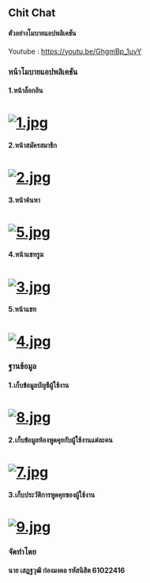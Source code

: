 ## Chit Chat
#### ตัวอย่างโมบายแอปพลิเคชัน

Youtube : https://youtu.be/GhgmBp_1uvY

### หน้าโมบายแอปพลิเคชัน

#### 1.หน้าล็อกอิน
# [![1.jpg](https://i.postimg.cc/V67BRvVy/1.jpg)](https://postimg.cc/Q9TTN8DS)

#### 2.หน้าสมัครสมาชิก
# [![2.jpg](https://i.postimg.cc/QCHgnD2F/2.jpg)](https://postimg.cc/n9fQCycx)

#### 3.หน้าค้นหา
# [![5.jpg](https://i.postimg.cc/jjYThQWf/5.jpg)](https://postimg.cc/874xpvmk)

#### 4.หน้าแชทรูม
# [![3.jpg](https://i.postimg.cc/yYW76N4D/3.jpg)](https://postimg.cc/BXWrM4v3)

#### 5.หน้าแชท
# [![4.jpg](https://i.postimg.cc/VLTmJcmD/4.jpg)](https://postimg.cc/3dgPqVyv)

### ฐานข้อมูล

#### 1.เก็บข้อมูลบัญชีผู้ใช้งาน
# [![8.jpg](https://i.postimg.cc/5NMNgVZy/8.jpg)](https://postimg.cc/vD3s8p8w)

#### 2.เก็บข้อมูลห้องพูดคุยกับผู้ใช้งานแต่ละคน
# [![7.jpg](https://i.postimg.cc/xds2Srxv/7.jpg)](https://postimg.cc/TyWSrsX1)

#### 3.เก็บประวัติการพูดคุยของผู้ใช้งาน
# [![9.jpg](https://i.postimg.cc/sxm857kp/9.jpg)](https://postimg.cc/BP8M0LQ6)

### จัดทำโดย
#### นาย เสฎฐวุฒิ ก๋องมงคล รหัสนิสิต 61022416
 
